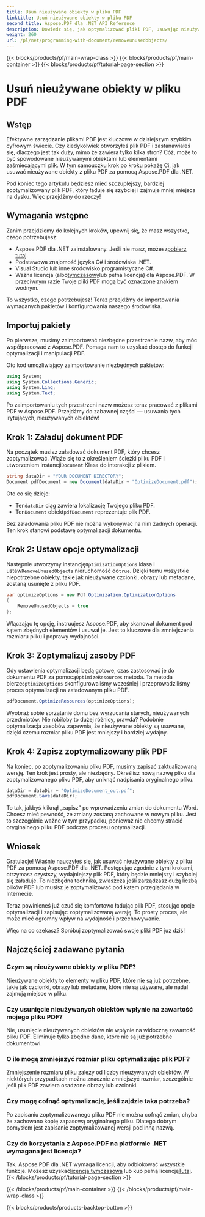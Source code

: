 ```yaml
---
title: Usuń nieużywane obiekty w pliku PDF
linktitle: Usuń nieużywane obiekty w pliku PDF
second_title: Aspose.PDF dla .NET API Reference
description: Dowiedz się, jak optymalizować pliki PDF, usuwając nieużywane obiekty za pomocą Aspose.PDF dla .NET. Przewodnik krok po kroku, jak zmniejszyć rozmiar pliku i poprawić wydajność.
weight: 260
url: /pl/net/programming-with-document/removeunusedobjects/
---
```


{{< blocks/products/pf/main-wrap-class >}}
{{< blocks/products/pf/main-container >}}
{{< blocks/products/pf/tutorial-page-section >}}

# Usuń nieużywane obiekty w pliku PDF

## Wstęp

Efektywne zarządzanie plikami PDF jest kluczowe w dzisiejszym szybkim cyfrowym świecie. Czy kiedykolwiek otworzyłeś plik PDF i zastanawiałeś się, dlaczego jest tak duży, mimo że zawiera tylko kilka stron? Cóż, może to być spowodowane nieużywanymi obiektami lub elementami zaśmiecającymi plik. W tym samouczku krok po kroku pokażę Ci, jak usuwać nieużywane obiekty z pliku PDF za pomocą Aspose.PDF dla .NET. 

Pod koniec tego artykułu będziesz mieć szczuplejszy, bardziej zoptymalizowany plik PDF, który ładuje się szybciej i zajmuje mniej miejsca na dysku. Więc przejdźmy do rzeczy!

## Wymagania wstępne

Zanim przejdziemy do kolejnych kroków, upewnij się, że masz wszystko, czego potrzebujesz:

-  Aspose.PDF dla .NET zainstalowany. Jeśli nie masz, możesz[pobierz tutaj](https://releases.aspose.com/pdf/net/).
- Podstawowa znajomość języka C# i środowiska .NET.
- Visual Studio lub inne środowisko programistyczne C#.
-  Ważna licencja (albo[tymczasowy](https://purchase.aspose.com/temporary-license/)lub pełna licencja) dla Aspose.PDF. W przeciwnym razie Twoje pliki PDF mogą być oznaczone znakiem wodnym.
  
To wszystko, czego potrzebujesz! Teraz przejdźmy do importowania wymaganych pakietów i konfigurowania naszego środowiska.

## Importuj pakiety

Po pierwsze, musimy zaimportować niezbędne przestrzenie nazw, aby móc współpracować z Aspose.PDF. Pomaga nam to uzyskać dostęp do funkcji optymalizacji i manipulacji PDF.

Oto kod umożliwiający zaimportowanie niezbędnych pakietów:

```csharp
using System;
using System.Collections.Generic;
using System.Linq;
using System.Text;
```

Po zaimportowaniu tych przestrzeni nazw możesz teraz pracować z plikami PDF w Aspose.PDF. Przejdźmy do zabawnej części — usuwania tych irytujących, nieużywanych obiektów!

## Krok 1: Załaduj dokument PDF

 Na początek musisz załadować dokument PDF, który chcesz zoptymalizować. Wiąże się to z określeniem ścieżki pliku PDF i utworzeniem instancji`Document` Klasa do interakcji z plikiem.

```csharp
string dataDir = "YOUR DOCUMENT DIRECTORY";
Document pdfDocument = new Document(dataDir + "OptimizeDocument.pdf");
```

Oto co się dzieje:
-  Ten`dataDir` ciąg zawiera lokalizację Twojego pliku PDF.
-  Ten`Document` obiekt`pdfDocument` reprezentuje plik PDF.

Bez załadowania pliku PDF nie można wykonywać na nim żadnych operacji. Ten krok stanowi podstawę optymalizacji dokumentu.

## Krok 2: Ustaw opcje optymalizacji

 Następnie utworzymy instancję`OptimizationOptions` klasa i ustaw`RemoveUnusedObjects` nieruchomość do`true`. Dzięki temu wszystkie niepotrzebne obiekty, takie jak nieużywane czcionki, obrazy lub metadane, zostaną usunięte z pliku PDF.

```csharp
var optimizeOptions = new Pdf.Optimization.OptimizationOptions
{
    RemoveUnusedObjects = true
};
```

Włączając tę opcję, instruujesz Aspose.PDF, aby skanował dokument pod kątem zbędnych elementów i usuwał je. Jest to kluczowe dla zmniejszenia rozmiaru pliku i poprawy wydajności.

## Krok 3: Zoptymalizuj zasoby PDF

 Gdy ustawienia optymalizacji będą gotowe, czas zastosować je do dokumentu PDF za pomocą`OptimizeResources` metoda. Ta metoda bierze`optimizeOptions` skonfigurowaliśmy wcześniej i przeprowadziliśmy proces optymalizacji na załadowanym pliku PDF.

```csharp
pdfDocument.OptimizeResources(optimizeOptions);
```

Wyobraź sobie sprzątanie domu bez wyrzucania starych, nieużywanych przedmiotów. Nie robiłoby to dużej różnicy, prawda? Podobnie optymalizacja zasobów zapewnia, że nieużywane obiekty są usuwane, dzięki czemu rozmiar pliku PDF jest mniejszy i bardziej wydajny.

## Krok 4: Zapisz zoptymalizowany plik PDF

Na koniec, po zoptymalizowaniu pliku PDF, musimy zapisać zaktualizowaną wersję. Ten krok jest prosty, ale niezbędny. Określisz nową nazwę pliku dla zoptymalizowanego pliku PDF, aby uniknąć nadpisania oryginalnego pliku.

```csharp
dataDir = dataDir + "OptimizeDocument_out.pdf";
pdfDocument.Save(dataDir);
```

To tak, jakbyś kliknął „zapisz” po wprowadzeniu zmian do dokumentu Word. Chcesz mieć pewność, że zmiany zostaną zachowane w nowym pliku. Jest to szczególnie ważne w tym przypadku, ponieważ nie chcemy stracić oryginalnego pliku PDF podczas procesu optymalizacji.

## Wniosek

Gratulacje! Właśnie nauczyłeś się, jak usuwać nieużywane obiekty z pliku PDF za pomocą Aspose.PDF dla .NET. Postępując zgodnie z tymi krokami, otrzymasz czystszy, wydajniejszy plik PDF, który będzie mniejszy i szybciej się załaduje. To niezbędna technika, zwłaszcza jeśli zarządzasz dużą liczbą plików PDF lub musisz je zoptymalizować pod kątem przeglądania w Internecie.

Teraz powinieneś już czuć się komfortowo ładując plik PDF, stosując opcje optymalizacji i zapisując zoptymalizowaną wersję. To prosty proces, ale może mieć ogromny wpływ na wydajność i przechowywanie.

Więc na co czekasz? Spróbuj zoptymalizować swoje pliki PDF już dziś!

## Najczęściej zadawane pytania

### Czym są nieużywane obiekty w pliku PDF?
Nieużywane obiekty to elementy w pliku PDF, które nie są już potrzebne, takie jak czcionki, obrazy lub metadane, które nie są używane, ale nadal zajmują miejsce w pliku.

### Czy usunięcie nieużywanych obiektów wpłynie na zawartość mojego pliku PDF?
Nie, usunięcie nieużywanych obiektów nie wpłynie na widoczną zawartość pliku PDF. Eliminuje tylko zbędne dane, które nie są już potrzebne dokumentowi.

### O ile mogę zmniejszyć rozmiar pliku optymalizując plik PDF?
Zmniejszenie rozmiaru pliku zależy od liczby nieużywanych obiektów. W niektórych przypadkach można znacznie zmniejszyć rozmiar, szczególnie jeśli plik PDF zawiera osadzone obrazy lub czcionki.

### Czy mogę cofnąć optymalizację, jeśli zajdzie taka potrzeba?
Po zapisaniu zoptymalizowanego pliku PDF nie można cofnąć zmian, chyba że zachowano kopię zapasową oryginalnego pliku. Dlatego dobrym pomysłem jest zapisanie zoptymalizowanej wersji pod inną nazwą.

### Czy do korzystania z Aspose.PDF na platformie .NET wymagana jest licencja?
 Tak, Aspose.PDF dla .NET wymaga licencji, aby odblokować wszystkie funkcje. Możesz uzyskać[licencja tymczasowa](https://purchase.aspose.com/temporary-license/) lub kup pełną licencję[Tutaj](https://purchase.aspose.com/buy).
{{< /blocks/products/pf/tutorial-page-section >}}

{{< /blocks/products/pf/main-container >}}
{{< /blocks/products/pf/main-wrap-class >}}

{{< blocks/products/products-backtop-button >}}
